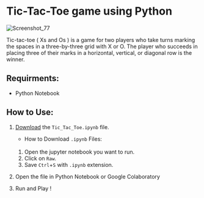 # Tic-Tac-Toe game using Python #

![Screenshot_77](https://user-images.githubusercontent.com/100853494/156628632-d6515965-6f43-425a-85d4-d5f8f777bdf3.png)

Tic-tac-toe ( Xs and Os ) is a game for two players who take turns marking the spaces in a three-by-three grid with X or O. The player who succeeds in placing three of their marks in a horizontal, vertical, or diagonal row is the winner.

## Requirments: ##

* Python Notebook

## How to Use: ##

1. [Download](https://github.com/harshitv-10/tic-tac-toe-using-python/blob/main/Tic_Tac_Toe.ipynb) the `Tic_Tac_Toe.ipynb` file.

   * How to Download `.ipynb` Files: <br></br>
    1. Open the jupyter notebook you want to run.
    2. Click on `Raw`.
    3. Save `Ctrl`+`S` with `.ipynb` extension.
3. Open the file in Python Notebook or Google Colaboratory
4. Run and Play !


